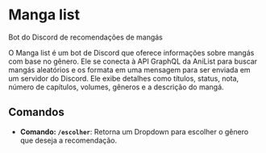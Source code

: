 # Manga list
Bot do Discord de recomendações de mangás

O Manga list é um bot de Discord que oferece informações sobre mangás com base no gênero. Ele se conecta à API GraphQL da AniList para buscar mangás aleatórios e os formata em uma mensagem para ser enviada em um servidor do Discord. Ele exibe detalhes como títulos, status, nota, número de capítulos, volumes, gêneros e a descrição do mangá.

## Comandos

- **Comando: `/escolher`**: Retorna um Dropdown para escolher o gênero que deseja a recomendação.